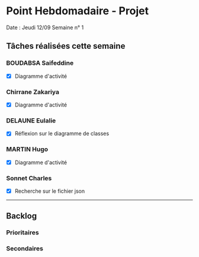 # Point Hebdomadaire - Projet

Date : Jeudi 12/09
Semaine n° 1

## Tâches réalisées cette semaine


### BOUDABSA Saifeddine
- [x] Diagramme d'activité
      
### Chirrane Zakariya
- [x] Diagramme d'activité

### DELAUNE Eulalie
- [x] Réflexion sur le diagramme de classes

### MARTIN Hugo
- [x] Diagramme d'activité

### Sonnet Charles
- [x] Recherche sur le fichier json
---

## Backlog

### Prioritaires

### Secondaires
